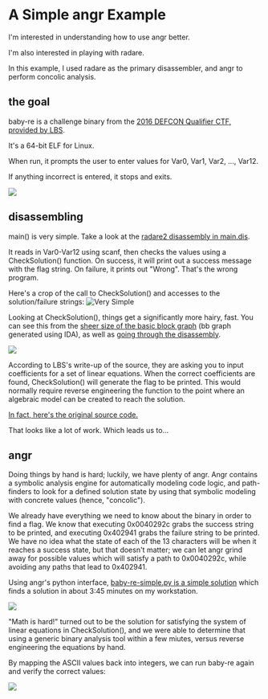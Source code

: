 # A Simple angr Example
I'm interested in understanding how to use angr better.

I'm also interested in playing with radare.

In this example, I used radare as the primary disassembler, and angr to perform concolic analysis.

## the goal
baby-re is a challenge binary from the [2016 DEFCON Qualifier CTF, provided by LBS](https://github.com/legitbs/quals-2016/tree/master/baby-re). 

It's a 64-bit ELF for Linux.

When run, it prompts the user to enter values for Var0, Var1, Var2, ..., Var12.

If anything incorrect is entered, it stops and exits. 

![](https://raw.githubusercontent.com/dissonant-research/examples/master/angr/ui.png)

## disassembling
main() is very simple. Take a look at the [radare2 disassembly in main.dis](https://github.com/dissonant-research/examples/blob/master/angr/main.dis).

It reads in Var0-Var12 using scanf, then checks the values using a CheckSolution() function. On success, it will print out a success message with the flag string. On failure, it prints out "Wrong". That's the wrong program.

Here's a crop of the call to CheckSolution() and accesses to the solution/failure strings:
![](https://raw.githubusercontent.com/dissonant-research/examples/8c4d774754126b89e2a321806ef7ebb3ff3d463e/angr/main1.png "Very Simple")

Looking at CheckSolution(), things get a significantly more hairy, fast. You can see this from the [sheer size of the basic block graph](https://raw.githubusercontent.com/dissonant-research/examples/master/angr/baby-re-CheckSolution-bbgraph.png) (bb graph generated using IDA), as well as  [going through the disassembly](https://github.com/dissonant-research/examples/blob/master/angr/check-solution.dis).

![](https://raw.githubusercontent.com/dissonant-research/examples/master/angr/baby-re-CheckSolution-bbgraph.png)

According to LBS's write-up of the source, they are asking you to input coefficients for a set of linear equations. When the correct coefficients are found, CheckSolution() will generate the flag to be printed. This would normally require reverse engineering the function to the point where an algebraic model can be created to reach the solution.

[In fact, here's the original source code.](https://raw.githubusercontent.com/legitbs/quals-2016/master/baby-re/baby-re.c)

That looks like a lot of work. Which leads us to...

## angr
Doing things by hand is hard; luckily, we have plenty of angr. Angr contains a symbolic analysis engine for automatically modeling code logic, and path-finders to look for a defined solution state by using that symbolic modeling with concrete values (hence, "concolic").

We already have everything we need to know about the binary in order to find a flag. We know that executing 0x0040292c grabs the success string to be printed, and executing 0x402941 grabs the failure string to be printed. We have no idea what the state of each of the 13 characters will be when it reaches a success state, but that doesn't matter; we can let angr grind away for possible values which will satisfy a path to 0x0040292c, while avoiding any paths that lead to 0x402941.

Using angr's python interface, [baby-re-simple.py is a simple solution](https://github.com/dissonant-research/examples/blob/master/angr/baby-re-simple.py) which finds a solution in about 3:45 minutes on my workstation.

![](https://raw.githubusercontent.com/dissonant-research/examples/master/angr/angr_time.png)

"Math is hard!" turned out to be the solution for satisfying the system of linear equations in CheckSolution(), and we were able to determine that using a generic binary analysis tool within a few miutes, versus reverse engineering the equations by hand.

By mapping the ASCII values back into integers, we can run baby-re again and verify the correct values:

![](https://raw.githubusercontent.com/dissonant-research/examples/master/angr/solution_ui.png)

